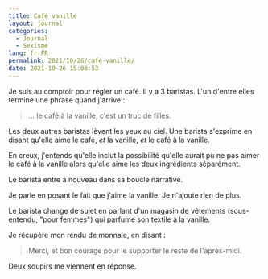 ```yaml
---
title: Café vanille
layout: journal
categories:
  - Journal
  - Sexisme
lang: fr-FR
permalink: 2021/10/26/cafe-vanille/
date: 2021-10-26 15:08:53
---
```


Je suis au comptoir pour régler un café. Il y a 3 baristas. L'un d'entre elles termine une phrase quand j'arrive :

> … le café à la vanille, c'est un truc de filles.

Les deux autres baristas lèvent les yeux au ciel. Une barista s'exprime en disant qu'elle aime le café, _et_ la vanille, _et_ le café à la vanille.

En creux, j'entends qu'elle inclut la possibilité qu'elle aurait pu ne pas aimer le café à la vanille alors qu'elle aime les deux ingrédients séparément.

Le barista entre à nouveau dans sa boucle narrative.

Je parle en posant le fait que j'aime la vanille. Je n'ajoute rien de plus.

Le barista change de sujet en parlant d'un magasin de vêtements (sous-entendu, "pour femmes") qui parfume son textile à la vanille.

Je récupère mon rendu de monnaie, en disant :

> Merci, et bon courage pour le supporter le reste de l'après-midi.

Deux soupirs me viennent en réponse.